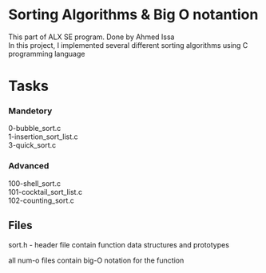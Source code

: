 # Sorting Algorithms & Big O notantion  
This part of ALX SE program. Done by Ahmed Issa  
In this project, I implemented several different sorting algorithms using C programming language  

# Tasks  
### Mandetory  
0-bubble_sort.c   
1-insertion_sort_list.c  
3-quick_sort.c   

### Advanced  
100-shell_sort.c   
101-cocktail_sort_list.c  
102-counting_sort.c  

## Files
sort.h - header file contain function data structures and prototypes   

all num-o files contain big-O notation for the function   
